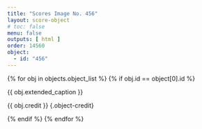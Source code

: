 ```yaml
---
title: "Scores Image No. 456"
layout: score-object
# toc: false
menu: false
outputs: [ html ]
order: 14560
object:
  - id: "456"
---
```


{% for obj in objects.object_list %}
{% if obj.id == object[0].id %}

{{ obj.extended_caption }}

{{ obj.credit }} {.object-credit}

{% endif %}
{% endfor %}
